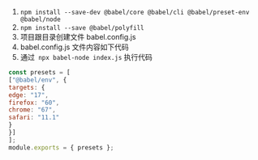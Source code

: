 1. `npm install --save-dev @babel/core @babel/cli @babel/preset-env @babel/node`
2. `npm install --save @babel/polyfill`
3. 项目跟目录创建文件 babel.config.js
4. babel.config.js 文件内容如下代码
5. 通过` npx babel-node index.js` 执行代码
```js
const presets = [
["@babel/env", {
targets: {
edge: "17",
firefox: "60",
chrome: "67",
safari: "11.1"
}
}]
];
module.exports = { presets };
```